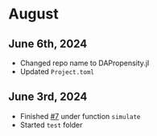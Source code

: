 # August

## June 6th, 2024

 * Changed repo name to DAPropensity.jl
 * Updated `Project.toml`

## June 3rd, 2024

 * Finished [#7](https://github.com/j-stat/DA-in-Julia/issues/7) under function `simulate`
 * Started `test` folder